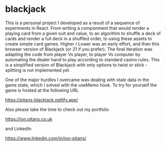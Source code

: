 # blackjack

This is a personal project I developed as a result of a sequence of experiments in React. From writing a componment that would render a playing card from a given suit and value, to an algorithm to shuffle a deck of cards and render a full deck in a shuffled order, to using these assets to create simple card games. Higher / Lower was an early effort, and then this browser version of Blackjack (or 21 if you prefer).  The final iteration was adapting the code from player Vs player, to player Vs computer by automating the dealer hand to play according to standard casino rules. This is a simplified version of Blackjack with only options to twist or stick - splitting is not implemented yet. 

One of the major hurdles I overcame was dealing with stale data in the game state, which I solved with the useMemo hook. To try for yourself the game is hosted at the following URL

<https://pitans-blackjack.netlify.app/>


Also please take the time to check out my portfolio

<https://jon.pitans.co.uk> 

 and LinkedIn
 
<https://www.linkedin.com/in/jon-pitans/>
